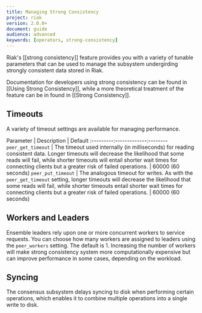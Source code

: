 ```yaml
---
title: Managing Strong Consistency
project: riak
version: 2.0.0+
document: guide
audience: advanced
keywords: [operators, strong-consistency]
---
```


Riak's [[strong consistency]] feature provides you with a variety of
tunable parameters that can be used to manage the subsystem
undergirding strongly consistent data stored in Riak.

Documentation for developers using strong consistency can be found in
[[Using Strong Consistency]], while a more theoretical treatment of the
feature can be in found in [[Strong Consistency]].

## Timeouts

A variety of timeout settings are available for managing performance.

Parameter | Description | Default
:---------:-------------:--------
`peer_get_timeout` | The timeout used internally (in milliseconds) for reading consistent data. Longer timeouts will decrease the likelihood that some reads will fail, while shorter timeouts will entail shorter wait times for connecting clients but a greater risk of failed operations. | 60000 (60 seconds)
`peer_put_timeout` | The analogous timeout for writes. As with the `peer_get_timeout` setting, longer timeouts will decrease the likelihood that some reads will fail, while shorter timeouts entail shorter wait times for connecting clients but a greater risk of failed operations. | 60000 (60 seconds)

## Workers and Leaders

Ensemble leaders rely upon one or more concurrent workers to service
requests. You can choose how many workers are assigned to leaders using
the `peer_workers` setting. The default is 1. Increasing the number of
workers will make strong consistency system more computationally
expensive but can improve performance in some cases, depending on the
workload.

## Syncing

The consensus subsystem delays syncing to disk when performing certain
operations, which enables it to combine multiple operations into a
single write to disk.
